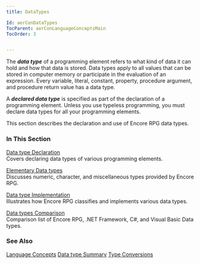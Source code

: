 ```yaml
---
title: DataTypes

Id: aerConDataTypes
TocParent: aerConLanguageConceptsMain
TocOrder: 3


---
```


The ***data type*** of a programming element refers to what kind of data it can hold and how that data is stored. Data types apply to all values that can be stored in computer memory or participate in the evaluation of an expression. Every variable, literal, constant, property, procedure argument, and procedure return value has a data type. 

A ***declared data type*** is specified as part of the declaration of a programming element. Unless you use typeless programming, you must declare data types for all your programming elements. 

This section describes the declaration and use of Encore RPG data types.

### In This Section
[Data type Declaration](aerConDataTypeDeclaration.html) <br /> Covers declaring data types of various programming elements. 

[Elementary Data types](aerConElementaryDataTypes.html) <br /> Discusses numeric, character, and miscellaneous types provided by Encore RPG. 

[Data type Implementation](aerConDataTypeImplementation.html) <br /> Illustrates how Encore RPG classifies and implements various data types. 

[Data types Comparison](aerConFrameworkDataTypesComparison.html) <br /> Comparison list of Encore RPG, .NET Framework, C#, and Visual Basic Data types. 

### See Also
[Language Concepts](aerConLanguageConceptsMain.html)
[Data type Summary](Data_type_summary.html)
[Type Conversions](Type_Conversions.html) 
